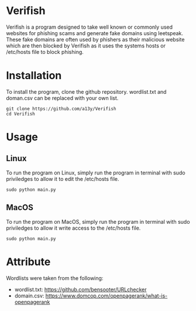 # Verifish

Verifish is a program designed to take well known or commonly used websites for phishing scams and generate fake domains using leetspeak. These fake domains are often used by phishers as their malicious website which are then blocked by Verifish as it uses the systems hosts or /etc/hosts file to block phishing.


# Installation

To install the program, clone the github repository. wordlist.txt and doman.csv can be replaced with your own list.
```
git clone https://github.com/a13y/Verifish
cd Verifish
```


# Usage

## Linux
To run the program on Linux, simply run the program in terminal with sudo priviledges to allow it to edit the /etc/hosts file.
```
sudo python main.py
```

## MacOS
To run the program on MacOS, simply run the program in terminal with sudo priviledges to allow it write access to the /etc/hosts file.
```
sudo python main.py
```

# Attribute

Wordlists were taken from the following:

* wordlist.txt: https://github.com/bensooter/URLchecker
* domain.csv: https://www.domcop.com/openpagerank/what-is-openpagerank
